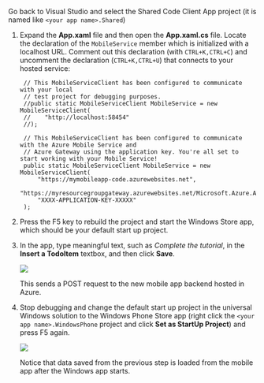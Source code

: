 ﻿
Go back to Visual Studio and select the Shared Code Client App project (it is named like `<your app name>.Shared`)

1. Expand the **App.xaml** file and then open the **App.xaml.cs** file. Locate the declaration of the `MobileService` member which is initialized with a localhost URL. Comment out this declaration (with `CTRL+K,CTRL+C`) and uncomment the declaration (`CTRL+K,CTRL+U`) that connects to your hosted service:

        // This MobileServiceClient has been configured to communicate with your local
        // test project for debugging purposes.
        //public static MobileServiceClient MobileService = new MobileServiceClient(
        //    "http://localhost:58454"
        //);

        // This MobileServiceClient has been configured to communicate with the Azure Mobile Service and
        // Azure Gateway using the application key. You're all set to start working with your Mobile Service!
        public static MobileServiceClient MobileService = new MobileServiceClient(
            "https://mymobileapp-code.azurewebsites.net",
            "https://myresourcegroupgateway.azurewebsites.net/Microsoft.Azure.AppService.ApiApps.Gateway",
            "XXXX-APPLICATION-KEY-XXXXX"
        );

2. Press the F5 key to rebuild the project and start the Windows Store app, which should be your default start up project.

2. In the app, type meaningful text, such as *Complete the tutorial*, in the **Insert a TodoItem** textbox, and then click **Save**.

	![](./media/app-service-mobile-windows-universal-test-app-preview/mobile-quickstart-startup.png)

	This sends a POST request to the new mobile app backend hosted in Azure.

3. Stop debugging and change the default start up project in the universal Windows solution to the Windows Phone Store app (right click the `<your app name>.WindowsPhone` project and click **Set as StartUp Project**) and press F5 again.

	![](./media/app-service-mobile-windows-universal-test-app-preview/mobile-quickstart-completed-wp8.png)

	Notice that data saved from the previous step is loaded from the mobile app after the Windows app starts.

